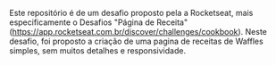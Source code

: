 Este repositório é de um desafio proposto pela a Rocketseat, mais especificamente o Desafios "Página de Receita" (https://app.rocketseat.com.br/discover/challenges/cookbook). Neste desafio, foi proposto a criação de uma pagina de receitas de Waffles simples, sem muitos detalhes e responsividade.
